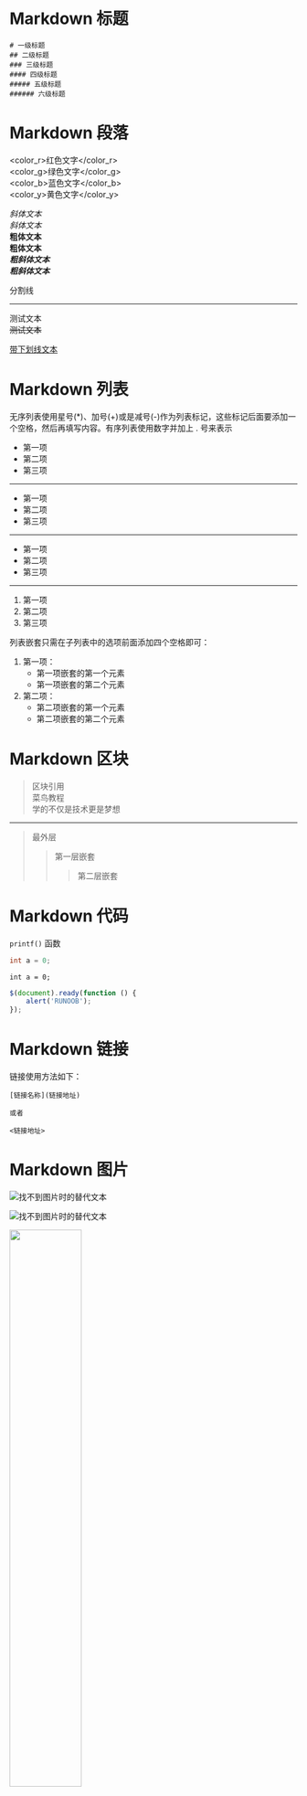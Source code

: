 # Markdown 标题
```
# 一级标题
## 二级标题
### 三级标题
#### 四级标题
##### 五级标题
###### 六级标题
```


# Markdown 段落

<color_r>红色文字</color_r>  
<color_g>绿色文字</color_g>  
<color_b>蓝色文字</color_b>  
<color_y>黄色文字</color_y>  

*斜体文本*  
_斜体文本_  
**粗体文本**  
__粗体文本__  
***粗斜体文本***  
___粗斜体文本___  


分割线

----------


测试文本  
~~测试文本~~


<u>带下划线文本</u>


# Markdown 列表
无序列表使用星号(*)、加号(+)或是减号(-)作为列表标记，这些标记后面要添加一个空格，然后再填写内容。有序列表使用数字并加上 . 号来表示

* 第一项
* 第二项
* 第三项

----------------------

+ 第一项
+ 第二项
+ 第三项

----------------------

- 第一项
- 第二项
- 第三项

----------------------

1. 第一项
2. 第二项
3. 第三项

列表嵌套只需在子列表中的选项前面添加四个空格即可：

1. 第一项：
    - 第一项嵌套的第一个元素
    - 第一项嵌套的第二个元素
2. 第二项：
    - 第二项嵌套的第一个元素
    - 第二项嵌套的第二个元素


# Markdown 区块

> 区块引用  
> 菜鸟教程  
> 学的不仅是技术更是梦想  


----------------------

> 最外层  
> > 第一层嵌套  
> > > 第二层嵌套  


# Markdown 代码

`printf()` 函数


```c++
int a = 0;
```

```
int a = 0;
```

```javascript
$(document).ready(function () {
    alert('RUNOOB');
});
```


# Markdown 链接

链接使用方法如下：


```
[链接名称](链接地址)

或者

<链接地址>
```


# Markdown 图片

![找不到图片时的替代文本](/assets/avatar.png)

![找不到图片时的替代文本](/assets/avatar.png "可选标题")

<img src="http://static.runoob.com/images/runoob-logo.png" width="50%">


# Markdown 表格

Markdown 制作表格使用 | 来分隔不同的单元格，使用 - 来分隔表头和其他行。

我们可以设置表格的对齐方式：

  - -: 设置内容和标题栏居右对齐。
  - :- 设置内容和标题栏居左对齐。
  - :-: 设置内容和标题栏居中对齐。

|  表头   | 表头  |
|  ----  | ----  |
| 单元格  | 单元格 |
| 单元格  | 单元格 |

----------------------

| 左对齐 | 右对齐 | 居中对齐 |
| :-----| ----: | :----: |
| 单元格 | 单元格 | 单元格 |
| 单元格 | 单元格 | 单元格 |


# Markdown 高级技巧

支持的 HTML 元素，不在 Markdown 涵盖范围之内的标签，都可以直接在文档里面用 HTML 撰写。

```
  目前支持的 HTML 元素有：<kbd> <b> <i> <em> <sup> <sub> <br>等
```

使用 <kbd>Ctrl</kbd>+<kbd>Alt</kbd>+<kbd>Del</kbd> 重启电脑

支持转义字符  
**文本加粗**   
\*\* 正常显示星号 \*\*

Markdown 支持以下这些符号前面加上反斜杠来帮助插入普通的符号：

```
\   反斜线
`   反引号
*   星号
_   下划线
{}  花括号
[]  方括号
()  小括号
#   井字号
+   加号
-   减号
.   英文句点
!   感叹号
```


# Markdown 数学公式
嵌入了Katex的话可以使用数学公式

```math
f(x) = \int_{-\infty}^\infty
    \hat f(\xi)\,e^{2 \pi i \xi x}
    \,d\xi
```

```math
\bar{v} = \begin{pmatrix} \color{red}x \\ \color{green}y \\ \color{blue}z \end{pmatrix}
```


<https://katex.org/docs/supported.html>  
<https://katex.org/docs/support_table.html>


# Markdown 方框

!!! summary
    "summary"
  
!!! example
    "!!! example"

!!! quote
    "!!! quote"

!!! tip
    "!!! tip"
  
!!! info
    "!!! info"
  
!!! success
    "!!! success"
  
!!! help
    "!!! help"

!!! attention
    "!!! attention"
  
!!! warning
    "!!! warning"
  
  
!!! fail
    "!!! fail"
  
!!! danger
    "!!! danger"
  
!!! error
    "!!! error"
  
!!! bug
    "!!! bug"